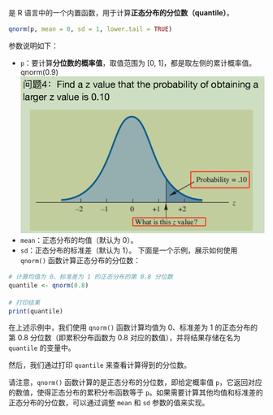  是 R 语言中的一个内置函数，用于计算**正态分布的分位数（quantile）**。
```R
qnorm(p, mean = 0, sd = 1, lower.tail = TRUE)
```
参数说明如下：
- `p`：要计算**分位数的概率值**，取值范围为 [0, 1]，都是取左侧的累计概率值。
qnorm(0.9)
![Pasted image 20230924114507](attachments/Pasted%20image%2020230924114507.png)
- `mean`：正态分布的均值（默认为 0）。
- `sd`：正态分布的标准差（默认为 1）。
下面是一个示例，展示如何使用 `qnorm()` 函数计算正态分布的分位数：
```R
# 计算均值为 0、标准差为 1 的正态分布的第 0.8 分位数
quantile <- qnorm(0.8)

# 打印结果
print(quantile)
```

在上述示例中，我们使用 `qnorm()` 函数计算均值为 0、标准差为 1 的正态分布的第 0.8 分位数（即累积分布函数为 0.8 对应的数值），并将结果存储在名为 `quantile` 的变量中。

然后，我们通过打印 `quantile` 来查看计算得到的分位数。

请注意，`qnorm()` 函数计算的是正态分布的分位数，即给定概率值 `p`，它返回对应的数值，使得正态分布的累积分布函数等于 `p`。如果需要计算其他均值和标准差的正态分布的分位数，可以通过调整 `mean` 和 `sd` 参数的值来实现。